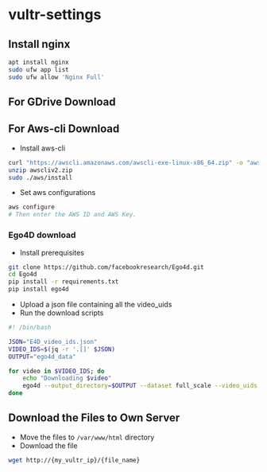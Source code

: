 # vultr-settings

## Install nginx
```sh
apt install nginx
sudo ufw app list
sudo ufw allow 'Nginx Full'
```

## For GDrive Download

## For Aws-cli Download
- Install aws-cli
```sh
curl "https://awscli.amazonaws.com/awscli-exe-linux-x86_64.zip" -o "awscliv2.zip"
unzip awscliv2.zip
sudo ./aws/install
```

- Set aws configurations
```sh
aws configure
# Then enter the AWS ID and AWS Key.
```

### Ego4D download
- Install prerequisites
```sh
git clone https://github.com/facebookresearch/Ego4d.git
cd Ego4d
pip install -r requirements.txt
pip install ego4d
```

- Upload a json file containing all the video_uids
- Run the download scripts
```sh
#! /bin/bash

JSON="E4D_video_ids.json"
VIDEO_IDS=$(jq -r '.[]' $JSON)
OUTPUT="ego4d_data"

for video in $VIDEO_IDS; do
    echo "Downloading $video"
    ego4d --output_directory=$OUTPUT --dataset full_scale --video_uids $video -y
done
```

## Download the Files to Own Server
- Move the files to `/var/www/html` directory
- Download the file
```sh
wget http://{my_vultr_ip}/{file_name}
```
